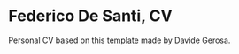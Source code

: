 # Federico De Santi, CV

Personal CV based on this [template](https://github.com/dgerosa/CV) made by Davide Gerosa.
